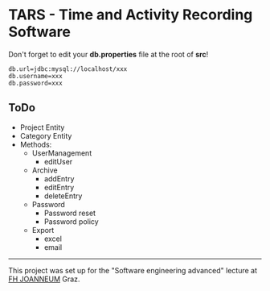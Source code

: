 # TARS - Time and Activity Recording Software

Don't forget to edit your **db.properties** file at the root of **src**!

```
db.url=jdbc:mysql://localhost/xxx
db.username=xxx
db.password=xxx
```

## ToDo
* Project Entity
* Category Entity
* Methods:
    * UserManagement
        * editUser
    * Archive
        * addEntry
        * editEntry
        * deleteEntry
    * Password
        * Password reset
        * Password policy
    * Export
        * excel
        * email

---
This project was set up for the "Software engineering advanced" lecture at [FH JOANNEUM](https://www.fh-joanneum.at/) Graz.

